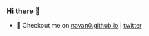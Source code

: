 ### Hi there 👋



- 🔭 Checkout me on [navan0.github.io](https://navan0.github.io) | [twitter](https://twitter.com/twitter)
